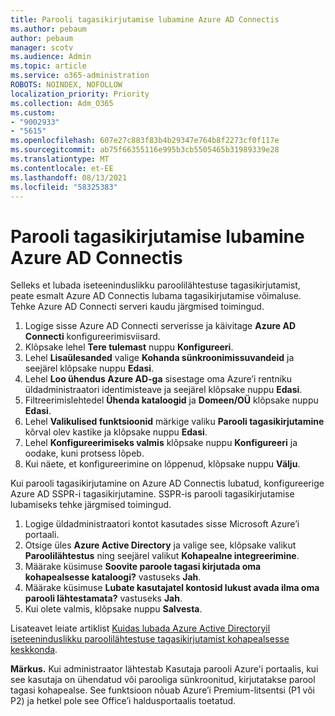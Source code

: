 ```yaml
---
title: Parooli tagasikirjutamise lubamine Azure AD Connectis
ms.author: pebaum
author: pebaum
manager: scotv
ms.audience: Admin
ms.topic: article
ms.service: o365-administration
ROBOTS: NOINDEX, NOFOLLOW
localization_priority: Priority
ms.collection: Adm_O365
ms.custom:
- "9002933"
- "5615"
ms.openlocfilehash: 607e27c883f83b4b29347e764b8f2273cf0f117e
ms.sourcegitcommit: ab75f66355116e995b3cb5505465b31989339e28
ms.translationtype: MT
ms.contentlocale: et-EE
ms.lasthandoff: 08/13/2021
ms.locfileid: "58325383"
---
```

# <a name="enable-password-writeback-in-azure-ad-connect"></a>Parooli tagasikirjutamise lubamine Azure AD Connectis

Selleks et lubada iseteeninduslikku paroolilähtestuse tagasikirjutamist, peate esmalt Azure AD Connectis lubama tagasikirjutamise võimaluse. Tehke Azure AD Connecti serveri kaudu järgmised toimingud.

1. Logige sisse Azure AD Connecti serverisse ja käivitage **Azure AD Connecti** konfigureerimisviisard.
2. Klõpsake lehel **Tere tulemast** nuppu **Konfigureeri**.
3. Lehel **Lisaülesanded** valige **Kohanda sünkroonimissuvandeid** ja seejärel klõpsake nuppu **Edasi**.
4. Lehel **Loo ühendus Azure AD-ga** sisestage oma Azure’i rentniku üldadministraatori identimisteave ja seejärel klõpsake nuppu **Edasi**.
5. Filtreerimislehtedel **Ühenda kataloogid** ja **Domeen/OÜ** klõpsake nuppu **Edasi**.
6. Lehel **Valikulised funktsioonid** märkige valiku **Parooli tagasikirjutamine** kõrval olev kastike ja klõpsake nuppu **Edasi**.
7. Lehel **Konfigureerimiseks valmis** klõpsake nuppu **Konfigureeri** ja oodake, kuni protsess lõpeb.
8. Kui näete, et konfigureerimine on lõppenud, klõpsake nuppu **Välju**.

Kui parooli tagasikirjutamine on Azure AD Connectis lubatud, konfigureerige Azure AD SSPR-i tagasikirjutamine.  SSPR-is parooli tagasikirjutamise lubamiseks tehke järgmised toimingud.

1. Logige üldadministraatori kontot kasutades sisse Microsoft Azure’i portaali.
2. Otsige üles **Azure Active Directory** ja valige see, klõpsake valikut **Paroolilähtestus** ning seejärel valikut **Kohapealne integreerimine**.
3. Määrake küsimuse **Soovite paroole tagasi kirjutada oma kohapealsesse kataloogi?** vastuseks **Jah**.
4. Määrake küsimuse **Lubate kasutajatel kontosid lukust avada ilma oma parooli lähtestamata?** vastuseks **Jah**.
5. Kui olete valmis, klõpsake nuppu **Salvesta**.

Lisateavet leiate artiklist [Kuidas lubada Azure Active Directoryil iseteeninduslikku paroolilähtestuse tagasikirjutamist kohapealsesse keskkonda](https://docs.microsoft.com/azure/active-directory/authentication/tutorial-enable-sspr-writeback).

**Märkus.** Kui administraator lähtestab Kasutaja parooli Azure'i portaalis, kui see kasutaja on ühendatud või parooliga sünkroonitud, kirjutatakse parool tagasi kohapealse. See funktsioon nõuab Azure’i Premium-litsentsi (P1 või P2) ja hetkel pole see Office’i haldusportaalis toetatud.
